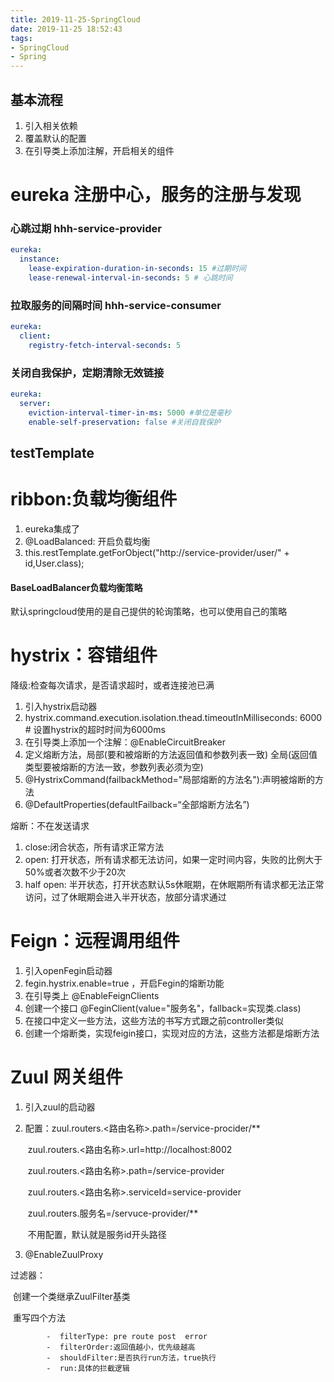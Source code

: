 ```yaml
---
title: 2019-11-25-SpringCloud
date: 2019-11-25 18:52:43
tags:
- SpringCloud
- Spring
---
```


## 基本流程

1. 引入相关依赖
2. 覆盖默认的配置
3. 在引导类上添加注解，开启相关的组件

# eureka 注册中心，服务的注册与发现

### 心跳过期 hhh-service-provider

```yaml
eureka:
  instance:
    lease-expiration-duration-in-seconds: 15 #过期时间
    lease-renewal-interval-in-seconds: 5 # 心跳时间
```

### 拉取服务的间隔时间 hhh-service-consumer

```yaml
eureka:
  client:
    registry-fetch-interval-seconds: 5 
```

### 关闭自我保护，定期清除无效链接

```yaml
eureka:
  server:
    eviction-interval-timer-in-ms: 5000 #单位是毫秒
    enable-self-preservation: false #关闭自我保护
```

## testTemplate

#  ribbon:负载均衡组件



1. eureka集成了
2. @LoadBalanced: 开启负载均衡
3. this.restTemplate.getForObject("http://service-provider/user/" + id,User.class);



#### BaseLoadBalancer负载均衡策略

默认springcloud使用的是自己提供的轮询策略，也可以使用自己的策略

# hystrix：容错组件



降级:检查每次请求，是否请求超时，或者连接池已满

1. 引入hystrix启动器
2.  hystrix.command.execution.isolation.thead.timeoutInMilliseconds: 6000 # 设置hystrix的超时时间为6000ms
3. 在引导类上添加一个注解：@EnableCircuitBreaker
4. 定义熔断方法，局部(要和被熔断的方法返回值和参数列表一致)  全局(返回值类型要被熔断的方法一致，参数列表必须为空)
5. @HystrixCommand(failbackMethod="局部熔断的方法名"):声明被熔断的方法
6. @DefaultProperties(defaultFailback=“全部熔断方法名”)

熔断：不在发送请求

1. close:闭合状态，所有请求正常方法
2. open: 打开状态，所有请求都无法访问，如果一定时间内容，失败的比例大于50%或者次数不少于20次
3. half open: 半开状态，打开状态默认5s休眠期，在休眠期所有请求都无法正常访问，过了休眠期会进入半开状态，放部分请求通过

# Feign：远程调用组件



1. 引入openFegin启动器
2.  fegin.hystrix.enable=true  ，开启Fegin的熔断功能
3. 在引导类上 @EnableFeignClients
4. 创建一个接口  @FeginClient(value="服务名"，fallback=实现类.class)
5. 在接口中定义一些方法，这些方法的书写方式跟之前controller类似
6. 创建一个熔断类，实现feigin接口，实现对应的方法，这些方法都是熔断方法

# Zuul 网关组件



1. 引入zuul的启动器

2. 配置：zuul.routers.<路由名称>.path=/service-procider/**

   ​		   zuul.routers.<路由名称>.url=http://localhost:8002

   ​		   zuul.routers.<路由名称>.path=/service-provider

   ​		   zuul.routers.<路由名称>.serviceId=service-provider

   ​		   zuul.routers.服务名=/servuce-provider/**

   ​			不用配置，默认就是服务id开头路径

3. @EnableZuulProxy

过滤器：

​	创建一个类继承ZuulFilter基类

​	重写四个方法

			-  filterType: pre route post  error
			-  filterOrder:返回值越小，优先级越高
			-  shouldFilter:是否执行run方法，true执行
			-  run:具体的拦截逻辑

​			

